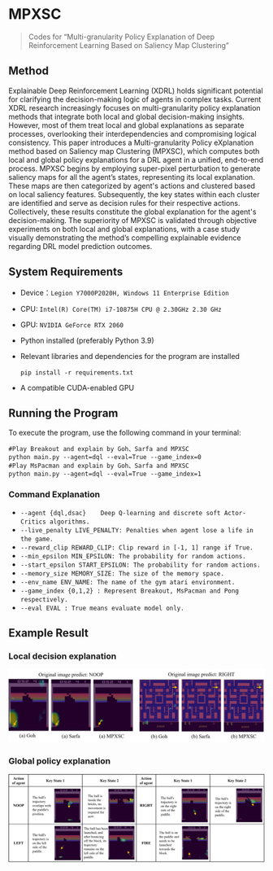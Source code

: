 # MPXSC

> Codes for “Multi-granularity Policy Explanation of Deep Reinforcement Learning Based on Saliency Map Clustering”

## Method 

Explainable Deep Reinforcement Learning (XDRL) holds significant potential for clarifying the decision-making logic of agents in complex tasks. Current XDRL research increasingly focuses on multi-granularity policy explanation methods that integrate both local and global decision-making insights. However, most of them treat local and global explanations as separate processes, overlooking their interdependencies and compromising logical consistency. This paper introduces a Multi-granularity Policy eXplanation method based on Saliency map Clustering (MPXSC), which computes both local and global policy explanations for a DRL agent in a unified, end-to-end process. MPXSC begins by employing super-pixel perturbation to generate saliency maps for all the agent’s states, representing its local explanation. These maps are then categorized by agent's actions and clustered based on local saliency features. Subsequently, the key states within each cluster are identified and serve as decision rules for their respective actions. Collectively, these results constitute the global explanation for the agent's decision-making. The superiority of MPXSC is validated through objective experiments on both local and global explanations, with a case study visually demonstrating the method’s compelling explainable evidence regarding DRL model prediction outcomes.
## System Requirements

- Device：`Legion Y7000P2020H, Windows 11 Enterprise Edition`

- CPU: `Intel(R) Core(TM) i7-10875H CPU @ 2.30GHz 2.30 GHz`

- GPU: `NVIDIA GeForce RTX 2060`

- Python installed (preferably Python 3.9)

- Relevant libraries and dependencies for the program are installed

  `pip install -r requirements.txt`

- A compatible CUDA-enabled GPU

## Running the Program

To execute the program, use the following command in your terminal:

```shell
#Play Breakout and explain by Goh、Sarfa and MPXSC
python main.py --agent=dql --eval=True --game_index=0
#Play MsPacman and explain by Goh、Sarfa and MPXSC
python main.py --agent=dql --eval=True --game_index=1
```

### Command Explanation

- `--agent {dql,dsac}    Deep Q-learning and discrete soft Actor-Critics algorithms.`
- `--live_penalty LIVE_PENALTY: Penalties when agent lose a life in the game.`
- `--reward_clip REWARD_CLIP: Clip reward in [-1, 1] range if True.`
- `--min_epsilon MIN_EPSILON: The probability for random actions.`
- `--start_epsilon START_EPSILON: The probability for random actions.`
- `--memory_size MEMORY_SIZE: The size of the memory space.`
- `--env_name ENV_NAME: The name of the gym atari environment.`
- `--game_index {0,1,2} : Represent Breakout, MsPacman and Pong respectively.`
- `--eval EVAL : True means evaluate model only.`

## Example Result

### Local decision explanation 



![image-20240810043617394](./result/Local.png)

### Global policy explanation

![image-20240810043712108](./result/Global.png)

